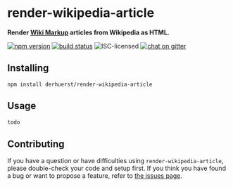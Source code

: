 # render-wikipedia-article

**Render [Wiki Markup](https://en.wikipedia.org/wiki/Help:Wiki_markup) articles from Wikipedia as HTML.**

[![npm version](https://img.shields.io/npm/v/render-wikipedia-article.svg)](https://www.npmjs.com/package/render-wikipedia-article)
[![build status](https://img.shields.io/travis/derhuerst/render-wikipedia-article.svg)](https://travis-ci.org/derhuerst/render-wikipedia-article)
![ISC-licensed](https://img.shields.io/github/license/derhuerst/render-wikipedia-article.svg)
[![chat on gitter](https://badges.gitter.im/derhuerst.svg)](https://gitter.im/derhuerst)


## Installing

```shell
npm install derhuerst/render-wikipedia-article
```


## Usage

```js
todo
```


## Contributing

If you have a question or have difficulties using `render-wikipedia-article`, please double-check your code and setup first. If you think you have found a bug or want to propose a feature, refer to [the issues page](https://github.com/derhuerst/render-wikipedia-article/issues).
